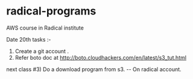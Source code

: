 # radical-programs
AWS course in Radical institute


Date 20th tasks :-
1) Create a git account . 
2) Refer  boto doc at http://boto.cloudhackers.com/en/latest/s3_tut.html

next class
#3) Do a download program from s3. -- On radical account. 
